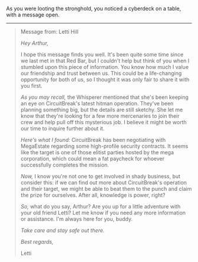 As you were looting the stronghold, you noticed a cyberdeck on a table, with a message open.

---

> Message from: Letti Hill
>
> *Hey Arthur,*
>
> I hope this message finds you well. It's been quite some time since we last met in that Red Bar, but I couldn't help but think of you when I stumbled upon this piece of information. You know how much I value our friendship and trust between us. This could be a life-changing opportunity for both of us, so I thought it was only fair to share it with you first.
>
> *As you may recall,* the Whisperer mentioned that she's been keeping an eye on CircuitBreak's latest hitman operation. They've been planning something big, but the details are still sketchy. She let me know that they're looking for a few more mercenaries to join their crew and help pull off this mysterious job. I believe it might be worth our time to inquire further about it.
>
> *Here's what I found:* CircuitBreak has been negotiating with MegaEstate regarding some high-profile security contracts. It seems like the target is one of those elitist parties hosted by the mega corporation, which could mean a fat paycheck for whoever successfully completes the mission.
>
> *Now,* I know you're not one to get involved in shady business, but consider this: if we can find out more about CircuitBreak's operation and their target, we might be able to beat them to the punch and claim the prize for ourselves. After all, knowledge is power, right?
>
> *So,* what do you say, Arthur? Are you up for a little adventure with your old friend Letti? Let me know if you need any more information or assistance. I'm always here for you, buddy.
>
> *Take care and stay safe out there.*
>
> *Best regards,*
>
> Letti